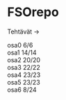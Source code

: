# FSOrepo

Tehtävät ->

osa0 6/6  
osa1 14/14  
osa2 20/20  
osa3 22/22  
osa4 23/23  
osa5 23/23  
osa6 8/24  
